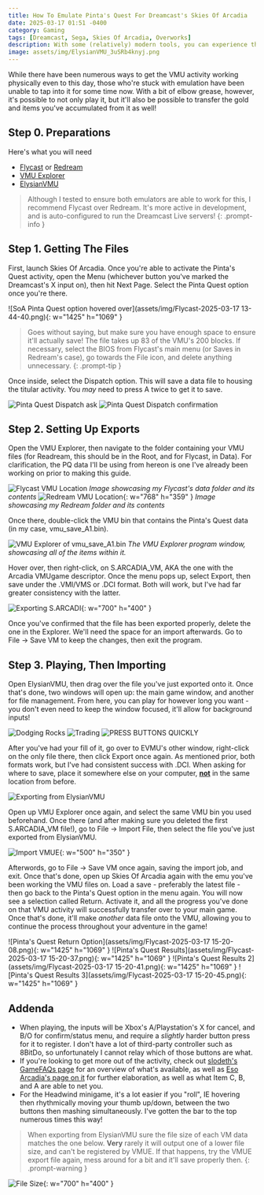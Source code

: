 ```yaml
---
title: How To Emulate Pinta's Quest For Dreamcast's Skies Of Arcadia
date: 2025-03-17 01:51 -0400
category: Gaming
tags: [Dreamcast, Sega, Skies Of Arcadia, Overworks]
description: With some (relatively) modern tools, you can experience the VMU-only activity for yourself!
image: assets/img/ElysianVMU_3uSRb4knyj.png
---
```


While there have been numerous ways to get the VMU activity working physically even to this day, those who're stuck with emulation have been unable to tap into it for some time now. With a bit of elbow grease, however, it's possible to not only play it, but it'll also be possible to transfer the gold and items you've accumulated from it as well!

## Step 0. Preparations

Here's what you will need
 - [Flycast](https://flyinghead.github.io/flycast-builds/) or [Redream](https://redream.io/)
 - [VMU Explorer](https://segaretro.org/VMU_Explorer)
 - [ElysianVMU](https://github.com/gyrovorbis/libevmu)

> Although I tested to ensure both emulators are able to work for this, I recommend Flycast over Redream. It's more active in development, and is auto-configured to run the Dreamcast Live servers!
{: .prompt-info }

## Step 1. Getting The Files

First, launch Skies Of Arcadia. Once you're able to activate the Pinta's Quest activity, open the Menu (whichever button you've marked the Dreamcast's X input on), then hit Next Page. Select the Pinta Quest option once you're there.

![SoA Pinta Quest option hovered over](assets/img/Flycast-2025-03-17 13-44-40.png){: w="1425" h="1069" }

> Goes without saying, but make sure you have enough space to ensure it'll actually save! The file takes up 83 of the VMU's 200 blocks. If necessary, select the BIOS from Flycast's main menu (or Saves in Redream's case), go towards the File icon, and delete anything unnecessary.
{: .prompt-tip }

Once inside, select the Dispatch option. This will save a data file to housing the titular activity. You *may* need to press A twice to get it to save.

![Pinta Quest Dispatch ask](assets/img/flycast_BrVrpFyGq2.jpg)
![Pinta Quest Dispatch confirmation](assets/img/flycast_w0aRK6eE6G.jpg)

## Step 2. Setting Up Exports

Open the VMU Explorer, then navigate to the folder containing your VMU files (for Readream, this should be in the Root, and for Flycast, in Data). For clarification, the PQ data I'll be using from hereon is one I've already been working on prior to making this guide.

![Flycast VMU Location](/assets/img/vmuexplorer_kcVwUkpkv3.png) 
_Image showcasing my Flycast's data folder and its contents_
![Redream VMU Location](/assets/img/redream%20vmu%20location.png){: w="768" h="359" }
_Image showcasing my Redream folder and its contents_

Once there, double-click the VMU bin that contains the Pinta's Quest data (in my case, vmu_save_A1.bin).

![VMU Explorer of vmu_save_A1.bin](/assets/img/vmuexplorer_lNQZuCvOkG.png)
_The VMU Explorer program window, showcasing all of the items within it._

Hover over, then right-click, on S.ARCADIA_VM, AKA the one with the Arcadia VMUgame descriptor. Once the menu pops up, select Export, then save under the .VMI/VMS or .DCI format. Both will work, but I've had far greater consistency with the latter.

![Exporting S.ARCADI](/assets/img/5x0EoN3vm1.png){: w="700" h="400" }

Once you've confirmed that the file has been exported properly, delete the one in the Explorer. We'll need the space for an import afterwards. Go to File -> Save VM to keep the changes, then exit the program.

## Step 3. Playing, Then Importing

Open ElysianVMU, then drag over the file you've just exported onto it. Once that's done, two windows will open up: the main game window, and another for file management. From here, you can play for however long you want - you don't even need to keep the window focused, it'll allow for background inputs!

![Dodging Rocks](assets/img/ElysianVMU_PkNUCFSzbe.png)
![Trading](assets/img/ElysianVMU_Qdub5VPe6e.png)
![PRESS BUTTONS QUICKLY](assets/img/ElysianVMU_oih4yb0YJs.png)

After you've had your fill of it, go over to EVMU's other window, right-click on the only file there, then click Export once again. As mentioned prior, both formats work, but I've had consistent success with .DCI. When asking for where to save, place it somewhere else on your computer, **<ins>not</ins>** in the same location from before. 

![Exporting from ElysianVMU](assets/img/ElysianVMU_Q8MwlIxDx1.png)

Open up VMU Explorer once again, and select the same VMU bin you used beforehand. Once there (and after making sure you deleted the first S.ARCADIA_VM file!), go to File -> Import File, then select the file you've just exported from ElysianVMU.

![Import VMUE](assets/img/LbcTt3pucj.png){: w="500" h="350" }

Afterwords, go to File -> Save VM once again, saving the import job, and exit. Once that's done, open up Skies Of Arcadia again with the emu you've been working the VMU files on. Load a save - preferably the latest file - then go back to the Pinta's Quest option in the menu again. You will now see a selection called Return. Activate it, and all the progress you've done on that VMU activity will successfully transfer over to your main game. Once that's done, it'll make *another* data file onto the VMU, allowing you to continue the process throughout your adventure in the game!

![Pinta's Quest Return Option](assets/img/Flycast-2025-03-17 15-20-08.png){: w="1425" h="1069" }
![Pinta's Quest Results](assets/img/Flycast-2025-03-17 15-20-37.png){: w="1425" h="1069" }
![Pinta's Quest Results 2](assets/img/Flycast-2025-03-17 15-20-41.png){: w="1425" h="1069" }
![Pinta's Quest Results 3](assets/img/Flycast-2025-03-17 15-20-45.png){: w="1425" h="1069" }

## Addenda

- When playing, the inputs will be Xbox's A/Playstation's X for cancel, and B/O for confirm/status menu, and require a *slightly* harder button press for it to register. I don't have a lot of third-party controller such as 8BitDo, so unfortunately I cannot relay which of those buttons are what.
- If you're looking to get more out of the activity, check out [slodeth's GameFAQs page](https://gamefaqs.gamespot.com/dreamcast/197237-skies-of-arcadia/faqs/9894) for an overview of what's available, as well as [Eso Arcadia's page on it](https://tinyurl.com/bd2m8se7) for further elaboration, as well as what Item C, B, and A are able to net you.
- For the Headwind minigame, it's a lot easier if you "roll", IE hovering then rhythmically moving your thumb up/down, between the two buttons then mashing simultaneously. I've gotten the bar to the top numerous times this way!

> When exporting from ElysianVMU sure the file size of each VM data matches the one below. **Very** rarely it will output one of a lower file size, and can't be registered by VMUE. If that happens, try the VMUE export file again, mess around for a bit and it'll save properly then.
{: .prompt-warning }

![File Size](assets/img/explorer_jihzVQa6ZY.png){: w="700" h="400" }